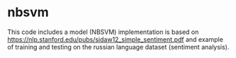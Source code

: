 # nbsvm
This code includes a model (NBSVM) implementation is based on https://nlp.stanford.edu/pubs/sidaw12_simple_sentiment.pdf and example of training and testing on the russian language dataset (sentiment analysis).
